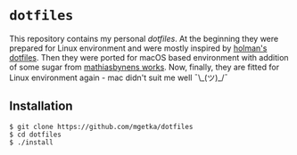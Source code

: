 `dotfiles`
================

This repository contains my personal _dotfiles_. At the beginning they were prepared for Linux environment and were mostly inspired by [holman's dotfiles](https://github.com/holman/dotfiles). Then they were ported for macOS based environment with addition of some sugar from [mathiasbynens works](https://github.com/mathiasbynens/dotfiles). Now, finally, they are fitted for Linux environment again - mac didn't suit me well ¯\\\_(ツ)\_/¯

## Installation

```
$ git clone https://github.com/mgetka/dotfiles
$ cd dotfiles
$ ./install
```
